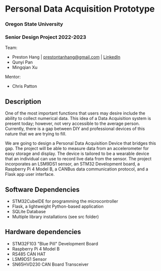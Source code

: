# Personal Data Acquisition Prototype

### Oregon State University 
### Senior Design Project 2022-2023

Team: 
- Preston Hang | prestontanhang@gmail.com | [LinkedIn](https://www.linkedin.com/in/prestonhang/)
- Qunyi Pan
- Mingqian Xu

Mentor: 
- Chris Patton

## Description
One of the most important functions that users may desire include the ability to collect numerical data. This idea of a Data Acquisition system is present today; however, not very accessible to the average person. Currently, there is a gap between DIY and professional devices of this nature that we are trying to fill.
   
We are going to design a Personal Data Acquisition Device that bridges this gap. The project will be able to measure data from an accelerometer for easy storage and display. The device is tailored to be a wearable device that an individual can use to record live data from the sensor. The project incorporates an LSM9DS1 sensor, an STM32 Development board, a Raspberry Pi 4 Model B, a CANBus data communication protocol, and a Flask app user interface.


## Software Dependencies
- STM32CubeIDE for programming the microcontroller
- Flask, a lightweight Python-based application
- SQLite Database
- Multiple library installations (see src folder)

## Hardware dependencies
- STM32F103 "Blue Pill" Development Board
- Raspberry Pi 4 Model B
- RS485 CAN HAT
- LSM9DS1 Sensor
- SN65HVD230 CAN Board Transceiver
